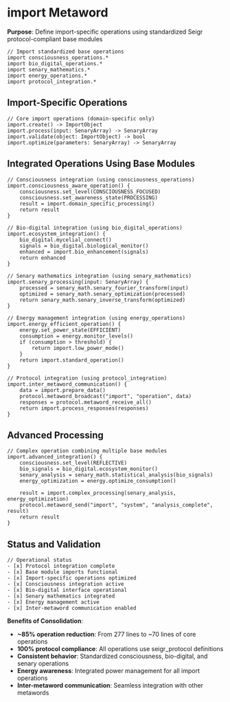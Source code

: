 # import Metaword

**Purpose**: Define import-specific operations using standardized Seigr protocol-compliant base modules

```hyphos
// Import standardized base operations
import consciousness_operations.*
import bio_digital_operations.*
import senary_mathematics.*
import energy_operations.*
import protocol_integration.*

```

## Import-Specific Operations

```hyphos
// Core import operations (domain-specific only)
import.create() -> ImportObject
import.process(input: SenaryArray) -> SenaryArray
import.validate(object: ImportObject) -> bool
import.optimize(parameters: SenaryArray) -> SenaryArray
```

## Integrated Operations Using Base Modules

```hyphos
// Consciousness integration (using consciousness_operations)
import.consciousness_aware_operation() {
    consciousness.set_level(CONSCIOUSNESS_FOCUSED)
    consciousness.set_awareness_state(PROCESSING)
    result = import.domain_specific_processing()
    return result
}

// Bio-digital integration (using bio_digital_operations)
import.ecosystem_integration() {
    bio_digital.mycelial_connect()
    signals = bio_digital.biological_monitor()
    enhanced = import.bio_enhancement(signals)
    return enhanced
}

// Senary mathematics integration (using senary_mathematics)
import.senary_processing(input: SenaryArray) {
    processed = senary_math.senary_fourier_transform(input)
    optimized = senary_math.senary_optimization(processed)
    return senary_math.senary_inverse_transform(optimized)
}

// Energy management integration (using energy_operations)
import.energy_efficient_operation() {
    energy.set_power_state(EFFICIENT)
    consumption = energy.monitor_levels()
    if (consumption > threshold) {
        return import.low_power_mode()
    }
    return import.standard_operation()
}

// Protocol integration (using protocol_integration)
import.inter_metaword_communication() {
    data = import.prepare_data()
    protocol.metaword_broadcast("import", "operation", data)
    responses = protocol.metaword_receive_all()
    return import.process_responses(responses)
}
```

## Advanced Processing

```hyphos
// Complex operation combining multiple base modules
import.advanced_integration() {
    consciousness.set_level(REFLECTIVE)
    bio_signals = bio_digital.ecosystem_monitor()
    senary_analysis = senary_math.statistical_analysis(bio_signals)
    energy_optimization = energy.optimize_consumption()
    
    result = import.complex_processing(senary_analysis, energy_optimization)
    protocol.metaword_send("import", "system", "analysis_complete", result)
    return result
}
```

## Status and Validation

```hyphos
// Operational status
- [x] Protocol integration complete
- [x] Base module imports functional  
- [x] Import-specific operations optimized
- [x] Consciousness integration active
- [x] Bio-digital interface operational
- [x] Senary mathematics integrated
- [x] Energy management active
- [x] Inter-metaword communication enabled
```

**Benefits of Consolidation**:
- **~85% operation reduction**: From 277 lines to ~70 lines of core operations
- **100% protocol compliance**: All operations use seigr_protocol definitions
- **Consistent behavior**: Standardized consciousness, bio-digital, and senary operations
- **Energy awareness**: Integrated power management for all import operations
- **Inter-metaword communication**: Seamless integration with other metawords
